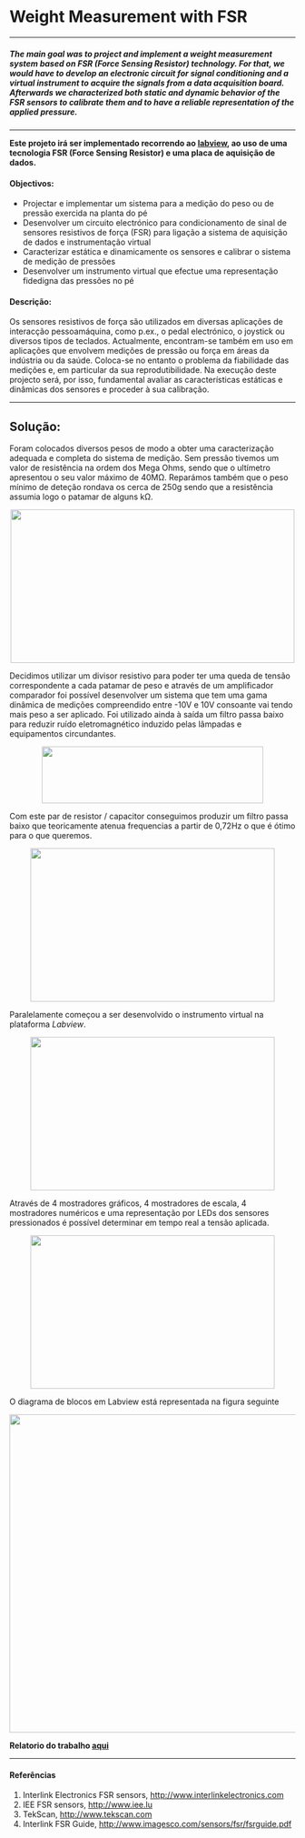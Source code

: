 # Weight Measurement with FSR

----

##### The main goal was to project and implement a weight measurement system based on FSR (Force Sensing Resistor) technology. For that, we would have to develop an electronic circuit for signal conditioning and a virtual instrument to acquire the signals from a data acquisition board. Afterwards we characterized both static and dynamic behavior of the FSR sensors to calibrate them and to have a reliable representation of the applied pressure. 

----

**Este projeto irá ser implementado recorrendo ao [labview](http://www.ni.com/en-us/shop/labview/labview-details.html), ao uso de uma tecnologia FSR (Force Sensing Resistor) e uma placa de aquisição de dados.**


#### Objectivos:
* Projectar e implementar um sistema para a medição do peso ou de pressão exercida na
planta do pé
* Desenvolver um circuito electrónico para condicionamento de sinal de sensores resistivos
de força (FSR) para ligação a sistema de aquisição de dados e instrumentação virtual
* Caracterizar estática e dinamicamente os sensores e calibrar o sistema de medição de
pressões
* Desenvolver um instrumento virtual que efectue uma representação fidedigna das pressões no pé

#### Descrição:
Os sensores resistivos de força são utilizados em diversas aplicações de interacção pessoamáquina, como p.ex., o pedal electrónico, o joystick ou diversos tipos de teclados. Actualmente, encontram-se também em uso em aplicações que envolvem medições de pressão ou força em áreas da indústria ou da saúde. Coloca-se no entanto o problema da fiabilidade das medições e, em particular da sua reprodutibilidade. Na execução deste projecto será, por isso, fundamental avaliar as características estáticas e dinâmicas dos sensores e proceder à sua calibração.

----

## Solução:

Foram colocados diversos pesos de modo a obter uma caracterização adequada e completa do sistema de medição. Sem pressão tivemos um valor de resistência na ordem dos Mega Ohms, sendo que o ultímetro apresentou o seu valor máximo de 40MΩ.
Reparámos também que o peso mínimo de deteção rondava os cerca de 250g sendo que a resistência assumia logo o patamar de alguns kΩ.

<p align="center">
  <img src="https://user-images.githubusercontent.com/35969631/52054211-af980680-2553-11e9-923c-a6747dfe1e36.png" width="500" height="270">
</p>

Decidimos utilizar um divisor resistivo para poder ter uma queda de tensão correspondente a cada patamar de peso e através de um amplificador comparador foi possível desenvolver um sistema que tem uma gama dinâmica de medições compreendido entre -10V e 10V consoante vai tendo mais peso a ser aplicado. Foi utilizado ainda à saída um filtro passa baixo para reduzir ruído eletromagnético induzido pelas lâmpadas e equipamentos circundantes. 

<p align="center">
  <img src="https://user-images.githubusercontent.com/35969631/52164308-392c0d80-26e7-11e9-9db8-b3c3151e0656.png" width="390" height="100">
</p>

Com este par de resistor / capacitor conseguimos produzir um filtro passa baixo que teoricamente atenua frequencias a partir de 0,72Hz o que é ótimo para o que queremos. 

<p align="center">
  <img src="https://user-images.githubusercontent.com/35969631/52054628-110ca500-2555-11e9-8e3b-a15b2804c292.png" width="430" height="270">
</p>

Paralelamente começou a ser desenvolvido o instrumento virtual na plataforma *Labview*. 

<p align="center">
  <img src="https://user-images.githubusercontent.com/35969631/52130919-6e772380-2633-11e9-976a-7ee7b0dc64e7.png" width="430" height="270">
</p>

Através de 4 mostradores gráficos, 4 mostradores de escala, 4 mostradores numéricos e uma representação por LEDs dos sensores pressionados é possível determinar em tempo real a tensão aplicada. 

<p align="center">
  <img src="https://user-images.githubusercontent.com/35969631/52131036-b8f8a000-2633-11e9-9b00-3aa24fbc42ca.png" width="430" height="270">
</p>

O diagrama de blocos em Labview está representada na figura seguinte

<p align="center">
  <img src="https://user-images.githubusercontent.com/35969631/52131179-0b39c100-2634-11e9-9867-a7358a6cb488.png" width="630" height="560">
</p>


**Relatorio do trabalho [aqui](https://github.com/fabiouds/Weight-Measurement-with-FSR/blob/master/Report.pdf)**

----

#### Referências
1. Interlink Electronics FSR sensors, http://www.interlinkelectronics.com
2. IEE FSR sensors, http://www.iee.lu
3. TekScan, http://www.tekscan.com
4. Interlink FSR Guide, http://www.imagesco.com/sensors/fsr/fsrguide.pdf
